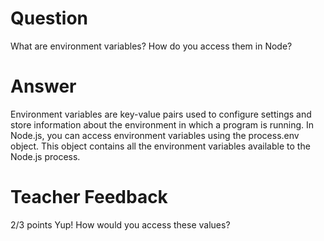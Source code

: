 # Question

What are environment variables? How do you access them in Node?

# Answer
Environment variables are key-value pairs used to configure settings and store information about the environment in which a program is running. In Node.js, you can access environment variables using the process.env object. This object contains all the environment variables available to the Node.js process. 
# Teacher Feedback

2/3 points
Yup! How would you access these values? 